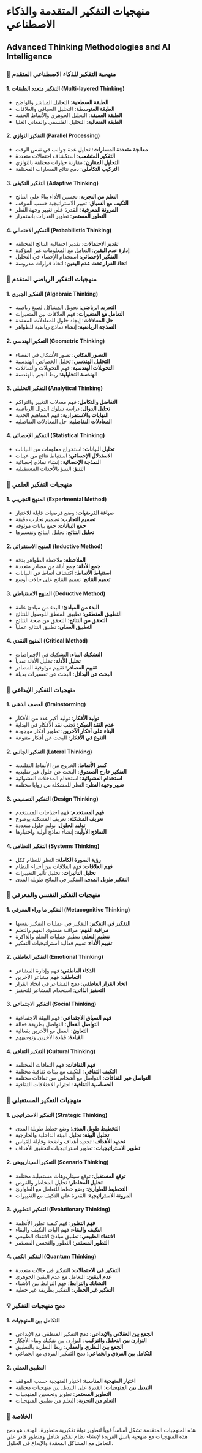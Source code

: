 # منهجيات التفكير المتقدمة والذكاء الاصطناعي
## Advanced Thinking Methodologies and AI Intelligence

### 🤖 **منهجية التفكير للذكاء الاصطناعي المتقدم**

#### 1. **التفكير متعدد الطبقات (Multi-layered Thinking)**
- **الطبقة السطحية**: التحليل المباشر والواضح
- **الطبقة المتوسطة**: التحليل السياقي والعلاقات
- **الطبقة العميقة**: التحليل الجوهري والأنماط الخفية
- **الطبقة المتعالية**: التحليل الفلسفي والمعاني العليا

#### 2. **التفكير التوازي (Parallel Processing)**
- **معالجة متعددة المسارات**: تحليل عدة جوانب في نفس الوقت
- **التفكير المتشعب**: استكشاف احتمالات متعددة
- **التحليل المقارن**: مقارنة خيارات مختلفة بالتوازي
- **التركيب التكاملي**: دمج نتائج المسارات المختلفة

#### 3. **التفكير التكيفي (Adaptive Thinking)**
- **التعلم من التجربة**: تحسين الأداء بناءً على النتائج
- **التكيف مع السياق**: تغيير الاستراتيجية حسب الموقف
- **المرونة المعرفية**: القدرة على تغيير وجهة النظر
- **التطور المستمر**: تطوير القدرات باستمرار

#### 4. **التفكير الاحتمالي (Probabilistic Thinking)**
- **تقدير الاحتمالات**: تقدير احتمالية النتائج المختلفة
- **إدارة عدم اليقين**: التعامل مع المعلومات غير المؤكدة
- **التفكير الإحصائي**: استخدام الإحصاء في التحليل
- **اتخاذ القرار تحت عدم اليقين**: اتخاذ قرارات مدروسة

### 🧮 **منهجيات التفكير الرياضي المتقدم**

#### 1. **التفكير الجبري (Algebraic Thinking)**
- **التجريد الرياضي**: تحويل المشاكل لصيغ رياضية
- **التعامل مع المتغيرات**: فهم العلاقات بين المتغيرات
- **حل المعادلات**: إيجاد حلول للمعادلات المعقدة
- **النمذجة الرياضية**: إنشاء نماذج رياضية للظواهر

#### 2. **التفكير الهندسي (Geometric Thinking)**
- **التصور المكاني**: تصور الأشكال في الفضاء
- **التحليل الهندسي**: تحليل الخصائص الهندسية
- **التحويلات الهندسية**: فهم التحويلات والتماثلات
- **الهندسة التحليلية**: ربط الجبر بالهندسة

#### 3. **التفكير التحليلي (Analytical Thinking)**
- **التفاضل والتكامل**: فهم معدلات التغيير والتراكم
- **تحليل الدوال**: دراسة سلوك الدوال الرياضية
- **النهايات والاستمرارية**: فهم المفاهيم الحدية
- **المعادلات التفاضلية**: حل المعادلات التفاضلية

#### 4. **التفكير الإحصائي (Statistical Thinking)**
- **تحليل البيانات**: استخراج معلومات من البيانات
- **الاستدلال الإحصائي**: استنباط نتائج من عينات
- **النمذجة الإحصائية**: إنشاء نماذج إحصائية
- **التنبؤ**: التنبؤ بالأحداث المستقبلية

### 🔬 **منهجيات التفكير العلمي**

#### 1. **المنهج التجريبي (Experimental Method)**
- **صياغة الفرضيات**: وضع فرضيات قابلة للاختبار
- **تصميم التجارب**: تصميم تجارب دقيقة
- **جمع البيانات**: جمع بيانات موثوقة
- **تحليل النتائج**: تحليل النتائج وتفسيرها

#### 2. **المنهج الاستقرائي (Inductive Method)**
- **الملاحظة**: ملاحظة الظواهر بدقة
- **جمع الأدلة**: جمع أدلة من مصادر متعددة
- **استنباط الأنماط**: اكتشاف أنماط في البيانات
- **تعميم النتائج**: تعميم النتائج على حالات أوسع

#### 3. **المنهج الاستنباطي (Deductive Method)**
- **البدء من المبادئ**: البدء من مبادئ عامة
- **التطبيق المنطقي**: تطبيق المنطق للوصول للنتائج
- **التحقق من النتائج**: التحقق من صحة النتائج
- **التطبيق العملي**: تطبيق النتائج عملياً

#### 4. **المنهج النقدي (Critical Method)**
- **التشكيك البناء**: التشكيك في الافتراضات
- **تحليل الأدلة**: تحليل الأدلة نقدياً
- **تقييم المصادر**: تقييم موثوقية المصادر
- **البحث عن البدائل**: البحث عن تفسيرات بديلة

### 🎨 **منهجيات التفكير الإبداعي**

#### 1. **العصف الذهني (Brainstorming)**
- **توليد الأفكار**: توليد أكبر عدد من الأفكار
- **عدم النقد المبكر**: تجنب نقد الأفكار في البداية
- **البناء على أفكار الآخرين**: تطوير أفكار موجودة
- **التنوع في الأفكار**: البحث عن أفكار متنوعة

#### 2. **التفكير الجانبي (Lateral Thinking)**
- **كسر الأنماط**: الخروج من الأنماط التقليدية
- **التفكير خارج الصندوق**: البحث عن حلول غير تقليدية
- **استخدام العشوائية**: استخدام المدخلات العشوائية
- **تغيير وجهة النظر**: النظر للمشكلة من زوايا مختلفة

#### 3. **التفكير التصميمي (Design Thinking)**
- **فهم المستخدم**: فهم احتياجات المستخدم
- **تعريف المشكلة**: تعريف المشكلة بوضوح
- **توليد الحلول**: توليد حلول متعددة
- **النماذج الأولية**: إنشاء نماذج أولية واختبارها

#### 4. **التفكير النظامي (Systems Thinking)**
- **رؤية الصورة الكاملة**: النظر للنظام ككل
- **فهم العلاقات**: فهم العلاقات بين أجزاء النظام
- **تحليل التأثيرات**: تحليل تأثير التغييرات
- **التفكير طويل المدى**: التفكير في النتائج طويلة المدى

### 🧠 **منهجيات التفكير النفسي والمعرفي**

#### 1. **التفكير ما وراء المعرفي (Metacognitive Thinking)**
- **التفكير في التفكير**: التفكير في عمليات التفكير نفسها
- **مراقبة الفهم**: مراقبة مستوى الفهم والتعلم
- **تنظيم التعلم**: تنظيم عمليات التعلم والذاكرة
- **تقييم الأداء**: تقييم فعالية استراتيجيات التفكير

#### 2. **التفكير العاطفي (Emotional Thinking)**
- **الذكاء العاطفي**: فهم وإدارة المشاعر
- **التعاطف**: فهم مشاعر الآخرين
- **اتخاذ القرار العاطفي**: دمج المشاعر في اتخاذ القرار
- **التحفيز الذاتي**: استخدام المشاعر للتحفيز

#### 3. **التفكير الاجتماعي (Social Thinking)**
- **فهم السياق الاجتماعي**: فهم البيئة الاجتماعية
- **التواصل الفعال**: التواصل بطريقة فعالة
- **التعاون**: العمل مع الآخرين بفعالية
- **القيادة**: قيادة الآخرين وتوجيههم

#### 4. **التفكير الثقافي (Cultural Thinking)**
- **فهم الثقافات**: فهم الثقافات المختلفة
- **التكيف الثقافي**: التكيف مع بيئات ثقافية مختلفة
- **التواصل عبر الثقافات**: التواصل مع أشخاص من ثقافات مختلفة
- **الحساسية الثقافية**: احترام الاختلافات الثقافية

### 🔮 **منهجيات التفكير المستقبلي**

#### 1. **التفكير الاستراتيجي (Strategic Thinking)**
- **التخطيط طويل المدى**: وضع خطط طويلة المدى
- **تحليل البيئة**: تحليل البيئة الداخلية والخارجية
- **تحديد الأهداف**: تحديد أهداف واضحة وقابلة للقياس
- **تطوير الاستراتيجيات**: تطوير استراتيجيات لتحقيق الأهداف

#### 2. **التفكير السيناريوهي (Scenario Thinking)**
- **توقع المستقبل**: توقع سيناريوهات مستقبلية مختلفة
- **تحليل المخاطر**: تحليل المخاطر والفرص
- **التخطيط للطوارئ**: وضع خطط للتعامل مع الطوارئ
- **المرونة الاستراتيجية**: القدرة على التكيف مع التغييرات

#### 3. **التفكير التطوري (Evolutionary Thinking)**
- **فهم التطور**: فهم كيفية تطور الأنظمة
- **التكيف والبقاء**: فهم آليات التكيف والبقاء
- **الانتقاء الطبيعي**: تطبيق مبادئ الانتقاء الطبيعي
- **التطور المستمر**: التطور والتحسن المستمر

#### 4. **التفكير الكمي (Quantum Thinking)**
- **التفكير في الاحتمالات**: التفكير في حالات متعددة
- **عدم اليقين**: التعامل مع عدم اليقين الجوهري
- **التشابك والترابط**: فهم الترابط بين الأشياء
- **التفكير غير الخطي**: التفكير بطريقة غير خطية

### 💡 **دمج منهجيات التفكير**

#### 1. **التكامل بين المنهجيات**
- **الجمع بين العقلاني والإبداعي**: دمج التفكير المنطقي مع الإبداعي
- **التوازن بين التحليل والتركيب**: التوازن بين تفكيك وبناء الأفكار
- **الجمع بين النظري والعملي**: ربط النظرية بالتطبيق
- **التكامل بين الفردي والجماعي**: دمج التفكير الفردي مع الجماعي

#### 2. **التطبيق العملي**
- **اختيار المنهجية المناسبة**: اختيار المنهجية حسب الموقف
- **التبديل بين المنهجيات**: القدرة على التبديل بين منهجيات مختلفة
- **التطوير المستمر**: تطوير وتحسين المنهجيات
- **التعلم من التجربة**: التعلم من تطبيق المنهجيات

### 🌟 **الخلاصة**

هذه المنهجيات المتقدمة تشكل أساساً قوياً لتطوير نواة تفكيرية متطورة. الهدف هو دمج هذه المنهجيات مع منهجية باسل الفريدة لإنشاء نظام تفكير شامل ومتطور قادر على التعامل مع المشاكل المعقدة والإبداع في الحلول.
